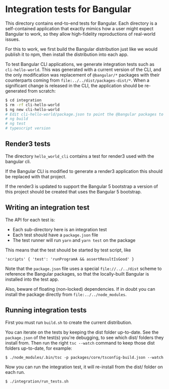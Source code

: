 # Integration tests for Bangular

This directory contains end-to-end tests for Bangular. Each directory is a self-contained application that exactly mimics how a user might expect Bangular
to work, so they allow high-fidelity reproductions of real-world issues.

For this to work, we first build the Bangular distribution just like we would
publish it to npm, then install the distribution into each app.

To test Bangular CLI applications, we generate integration tests such as `cli-hello-world`.
This was generated with a current version of the CLI, and the only modification was replacement of `@bangular/*` packages with their counterparts coming from `file:../../dist/packages-dist/*`.
When a significant change is released in the CLI, the application should be re-generated from scratch:

```bash
$ cd integration
$ rm -rf cli-hello-world
$ ng new cli-hello-world
# Edit cli-hello-world/package.json to point the @bangular packages to dist/packages-dist, and preserve local mods to
# ng build
# ng test
# typescript version
```

## Render3 tests

The directory `hello_world_cli` contains a test for render3 used with the bangular cli.

If the Bangular CLI is modified to generate a render3 application this should be replaced with that project.

If the render3 is updated to support the Bangular 5 bootstrap a version of this project should be created that
uses the Bangular 5 bootstrap.

## Writing an integration test

The API for each test is:

- Each sub-directory here is an integration test
- Each test should have a `package.json` file
- The test runner will run `yarn` and `yarn test` on the package

This means that the test should be started by test script, like
```
'scripts' { 'test': 'runProgramA && assertResultIsGood' }
```

Note that the `package.json` file uses a special `file://../../dist` scheme
to reference the Bangular packages, so that the locally-built Bangular
is installed into the test app.

Also, beware of floating (non-locked) dependencies. If in doubt
you can install the package directly from `file:../../node_modules`.

## Running integration tests

First you must run `build.sh` to create the current distribution.

You can iterate on the tests by keeping the dist folder up-to-date.
See the `package.json` of the test(s) you're debugging, to see which dist/ folders they install from.
Then run the right `tsc --watch` command to keep those dist folders up-to-date, for example:

```
$ ./node_modules/.bin/tsc -p packages/core/tsconfig-build.json --watch
```

Now you can run the integration test, it will re-install from the dist/ folder on each run.

```
$ ./integration/run_tests.sh
```
